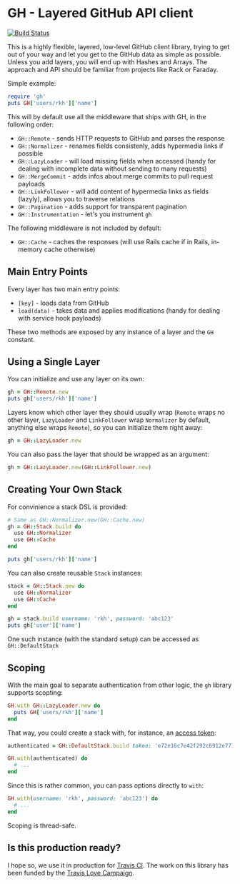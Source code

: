 # GH - Layered GitHub API client
[![Build Status](https://travis-ci.com/travis-ci/gh.svg?branch=master)](https://travis-ci.com/travis-ci/gh)

This is a highly flexible, layered, low-level GitHub client library, trying to get out of your way and let you get to the GitHub data as simple as possible. Unless you add layers, you will end up with Hashes and Arrays. The approach and API should be familiar from projects like Rack or Faraday.

Simple example:

``` ruby
require 'gh'
puts GH['users/rkh']['name']
```

This will by default use all the middleware that ships with GH, in the following order:

* `GH::Remote` - sends HTTP requests to GitHub and parses the response
* `GH::Normalizer` - renames fields consistenly, adds hypermedia links if possible
* `GH::LazyLoader` - will load missing fields when accessed (handy for dealing with incomplete data without sending to many requests)
* `GH::MergeCommit` - adds infos about merge commits to pull request payloads
* `GH::LinkFollower` - will add content of hypermedia links as fields (lazyly), allows you to traverse relations
* `GH::Pagination` - adds support for transparent pagination
* `GH::Instrumentation` - let's you instrument `gh`

The following middleware is not included by default:

* `GH::Cache` - caches the responses (will use Rails cache if in Rails, in-memory cache otherwise)

## Main Entry Points

Every layer has two main entry points:

* `[key]` - loads data from GitHub
* `load(data)` - takes data and applies modifications (handy for dealing with service hook payloads)

These two methods are exposed by any instance of a layer and the `GH` constant.

## Using a Single Layer

You can initialize and use any layer on its own:

``` ruby
gh = GH::Remote.new
puts gh['users/rkh']['name']
```

Layers know which other layer they should usually wrap (`Remote` wraps no other layer, `LazyLoader` and `LinkFollower` wrap `Normalizer` by default, anything else wraps `Remote`), so you can initialize them right away:

``` ruby
gh = GH::LazyLoader.new
```

You can also pass the layer that should be wrapped as an argument:

``` ruby
gh = GH::LazyLoader.new(GH::LinkFollower.new)
```

## Creating Your Own Stack

For convinience a stack DSL is provided:

``` ruby
# Same as GH::Normalizer.new(GH::Cache.new)
gh = GH::Stack.build do
  use GH::Normalizer
  use GH::Cache
end

puts gh['users/rkh']['name']
```

You can also create reusable `Stack` instances:

``` ruby
stack = GH::Stack.new do
  use GH::Normalizer
  use GH::Cache
end

gh = stack.build username: 'rkh', password: 'abc123'
puts gh['user']['name']
```

One such instance (with the standard setup) can be accessed as `GH::DefaultStack`

## Scoping

With the main goal to separate authentication from other logic, the `gh` library supports scopting:

``` ruby
GH.with GH::LazyLoader.new do
  puts GH['users/rkh']['name']
end
```

That way, you could create a stack with, for instance, an [access token](http://developer.github.com/v3/oauth/):

``` ruby
authenticated = GH::DefaultStack.build token: 'e72e16c7e42f292c6912e7710c838347ae178b4a'

GH.with(authenticated) do
  # ...
end
```

Since this is rather common, you can pass options directly to `with`:

``` ruby
GH.with(username: 'rkh', password: 'abc123') do
  # ...
end
```

Scoping is thread-safe.

## Is this production ready?

I hope so, we use it in production for [Travis CI](http://travis-ci.org/). The work on this library has been funded by the [Travis Love Campaign](https://love.travis-ci.org/).
